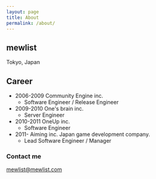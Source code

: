 ```yaml
---
layout: page
title: About
permalink: /about/
---
```

## mewlist

Tokyo, Japan

## Career

* 2006-2009 Community Engine inc.
  * Software Engineer / Release Engineer
* 2009-2010 One's brain inc.
  * Server Engineer
* 2010-2011 OneUp inc.
  * Software Engineer
* 2011- Aiming inc. Japan game development company.
  * Lead Software Engineer / Manager

### Contact me

[mewlist@mewlist.com](mailto:mewlist@mewlist.com)
